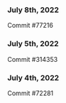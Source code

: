 ### July 8th, 2022

Commit #77216

### July 5th, 2022

Commit #314353


### July 4th, 2022

Commit #72281
